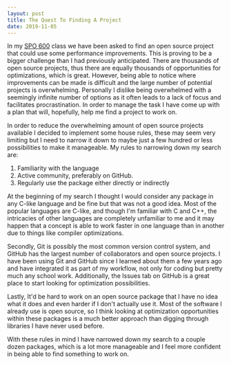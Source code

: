```yaml
---
layout: post
title: The Quest To Finding A Project
date: 2019-11-05
---
```


In my [SPO 600] class we have been asked to find an open source project that could use some performance improvements. This is proving to be a bigger challenge than I had previously anticipated. There are thousands of open source projects, thus there are equally thousands of opportunities for optimizations, which is great. However, being able to notice where improvements can be made is difficult and the large number of potential projects is overwhelming. Personally I dislike being overwhelmed with a seemingly infinite number of options as it often leads to a lack of focus and facilitates procrastination. In order to manage the task I have come up with a plan that will, hopefully, help me find a project to work on.

In order to reduce the overwhelming amount of open source projects available I decided to implement some house rules, these may seem very limiting but I need to narrow it down to maybe just a few hundred or less possibilities to make it manageable. My rules to narrowing down my search are:

1. Familiarity with the language
2. Active community, preferably on GitHub.
3. Regularly use the package either directly or indirectly

At the beginning of my search I thought I would consider any package in any C-like language and be fine but that was not a good idea. Most of the popular languages are C-like, and though I'm familiar with C and C++, the intricacies of other languages are completely unfamiliar to me and it may happen that a concept is able to work faster in one language than in another due to things like compiler optimizations.

Secondly, Git is possibly the most common version control system, and GitHub has the largest number of collaborators and open source projects. I have been using Git and GitHub since I learned about them a few years ago and have integrated it as part of my workflow, not only for coding but pretty much any school work. Additionally, the Issues tab on GitHub is a great place to start looking for optimization possibilities.

Lastly, It'd be hard to work on an open source package that I have no idea what it does and even harder if I don't actually use it. Most of the software I already use is open source, so I think looking at optimization opportunities within these packages is a much better approach than digging through libraries I have never used before.

With these rules in mind I have narrowed down my search to a couple dozen packages, which is a lot more manageable and I feel more confident in being able to find something to work on.

[spo 600]: https://wiki.cdot.senecacollege.ca/wiki/SPO600

